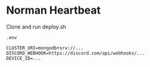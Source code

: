 # Norman Heartbeat
Clone and run deploy.sh

`.env`
```
CLUSTER_URI=mongodb+srv://...
DISCORD_WEBHOOK=https://discord.com/api/webhooks/...
DEVICE_ID=...
```